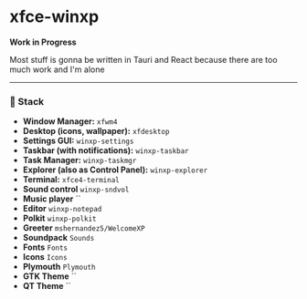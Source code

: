 # xfce-winxp

**Work in Progress**

Most stuff is gonna be written in Tauri and React because there are too much work and I'm alone

---

### 🧱 Stack
- **Window Manager:** `xfwm4`
- **Desktop (icons, wallpaper):** `xfdesktop`
- **Settings GUI:** `winxp-settings`
- **Taskbar (with notifications):** `winxp-taskbar`
- **Task Manager:** `winxp-taskmgr`
- **Explorer (also as Control Panel):** `winxp-explorer`
- **Terminal:** `xfce4-terminal`
- **Sound control** `winxp-sndvol`
- **Music player** ``
- **Editor** `winxp-notepad`
- **Polkit** `winxp-polkit`
- **Greeter** `mshernandez5/WelcomeXP`
- **Soundpack** `Sounds`
- **Fonts** `Fonts`
- **Icons** `Icons`
- **Plymouth** `Plymouth`
- **GTK Theme** ``
- **QT Theme** ``
